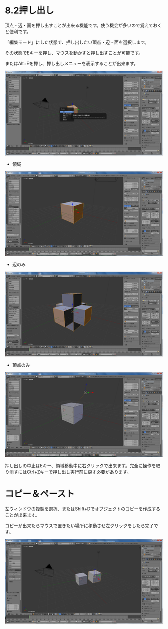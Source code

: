 # 8.2押し出し

頂点・辺・面を押し出すことが出来る機能です。使う機会が多いので覚えておくと便利です。

「編集モード」にした状態で、押し出したい頂点・辺・面を選択します。

その状態でEキーを押し、マウスを動かすと押し出すことが可能です。

またはAlt+Eを押し、押し出しメニューを表示することが出来ます。

![](/assets/tool1.png)

* 領域

![](/assets/tool2.png)

* 辺のみ

![](/assets/tool3.png)

* 頂点のみ

![](/assets/tool4.png)

押し出しの中止はEキー、領域移動中に右クリックで出来ます。完全に操作を取り消すにはCtrl+Zキーで押し出し実行前に戻す必要があります。

# コピー＆ペースト

左ウィンドウの複製を選択、またはShift+Dでオブジェクトのコピーを作成することが出来ます。

コピーが出来たらマウスで置きたい場所に移動させ左クリックをしたら完了です。

![](/assets/tool5.png)


